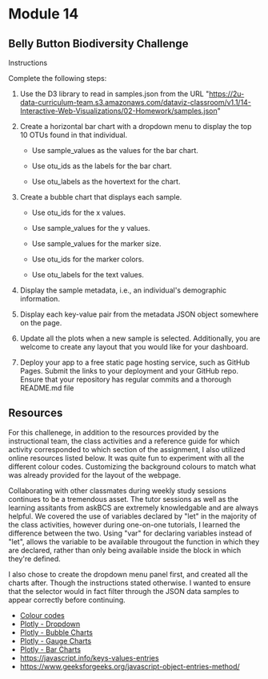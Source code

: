 # Module 14
Belly Button Biodiversity Challenge
--------
Instructions

Complete the following steps:

1. Use the D3 library to read in samples.json from the URL "https://2u-data-curriculum-team.s3.amazonaws.com/dataviz-classroom/v1.1/14-Interactive-Web-Visualizations/02-Homework/samples.json"

2. Create a horizontal bar chart with a dropdown menu to display the top 10 OTUs found in that individual.

    - Use sample_values as the values for the bar chart.

    - Use otu_ids as the labels for the bar chart.

    - Use otu_labels as the hovertext for the chart.

3. Create a bubble chart that displays each sample.

    - Use otu_ids for the x values.

    - Use sample_values for the y values.

    - Use sample_values for the marker size.

    - Use otu_ids for the marker colors.

    - Use otu_labels for the text values.

4. Display the sample metadata, i.e., an individual's demographic information.

5. Display each key-value pair from the metadata JSON object somewhere on the page.

6. Update all the plots when a new sample is selected. Additionally, you are welcome to create any layout that you would like for your dashboard. 

7. Deploy your app to a free static page hosting service, such as GitHub Pages. Submit the links to your deployment and your GitHub repo. Ensure that your repository has regular commits and a thorough README.md file

## Resources
For this challenege, in addition to the resources provided by the instructional team, the class activities and a reference guide for which activity corresponded to which section of the assignment, I also utilized online resources listed below. It was quite fun to experiment with all the different colour codes. Customizing the background colours to match what was already provided for the layout of the webpage.

Collaborating with other classmates during weekly study sessions continues to be a tremendous asset. The tutor sessions as well as the learning assitants from askBCS are extremely knowledgable and are always helpful. We covered the use of variables declared by "let" in the majority of the class activities, however during one-on-one tutorials, I learned the difference between the two. Using "var" for declaring variables instead of "let", allows the variable to be available througout the function in which they are declared, rather than only being available inside the block in which they're defined.

I also chose to create the dropdown menu panel first, and created all the charts after. Though the instructions stated otherwise. I wanted to ensure that the selector would in fact filter through the JSON data samples to appear correctly before continuing.

- [Colour codes](https://www.w3schools.com/colors/colors_picker.asp)
- [Plotly - Dropdown](https://plotly.com/javascript/dropdowns/)
- [Plotly - Bubble Charts](https://plotly.com/javascript/bubble-charts/)
- [Plotly - Gauge Charts](https://plotly.com/javascript/gauge-charts/)
- [Plotly - Bar Charts](https://plotly.com/javascript/bar-charts/#bar-chart-with-hover-text)
- https://javascript.info/keys-values-entries
- https://www.geeksforgeeks.org/javascript-object-entries-method/
  
